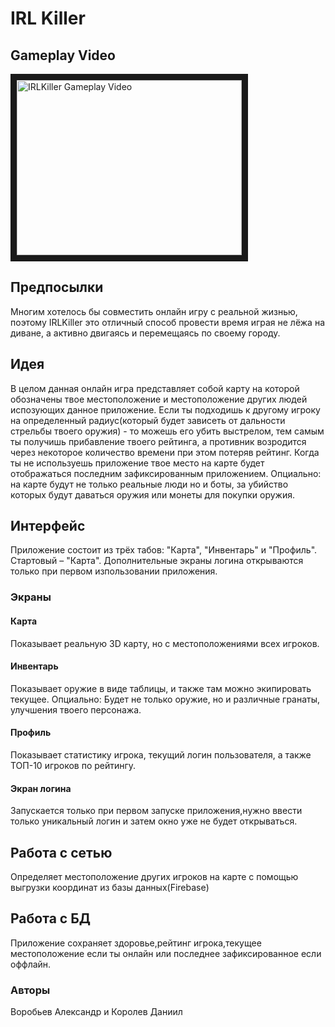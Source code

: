 # IRL Killer

## Gameplay Video

<a href="http://www.youtube.com/watch?feature=player_embedded&v=YZDEiRTK-sw" target="_blank"><img src="http://img.youtube.com/vi/YZDEiRTK-sw/0.jpg" 
alt="IRLKiller Gameplay Video" width="360" height="280" border="10" /></a>

## Предпосылки

Многим хотелось бы совместить онлайн игру с реальной жизнью, поэтому IRLKiller это отличный способ провести время играя не лёжа на диване, а активно двигаясь и перемещаясь по своему городу.

## Идея

В целом данная онлайн игра представляет собой карту на которой обозначены твое местоположение и местоположение других людей испозующих данное приложение. Если ты подходишь к другому игроку на определенный радиус(который будет зависеть от дальности стрельбы твоего оружия) - то можешь его убить выстрелом, тем самым ты получишь прибавление твоего рейтинга, а противник возродится через некоторое количество времени при этом потеряв рейтинг. Когда ты не используешь приложение твое место на карте будет отображаться последним зафиксированным приложением. Опциально: на карте будут не только реальные люди но и боты, за убийство которых будут даваться оружия или монеты для покупки оружия.

## Интерфейс

Приложение состоит из трёх табов: "Карта", "Инвентарь" и "Профиль". Стартовый – "Карта".  Дополнительные экраны логина открываются только при первом изпользовании приложения.

### Экраны

#### Карта

Показывает реальную 3D карту, но с местоположениями всех игроков.

#### Инвентарь

Показывает оружие в виде таблицы, и также там можно экипировать текущее.
Опциально: Будет не только оружие, но и различные гранаты, улучшения твоего персонажа.

#### Профиль

Показывает статистику игрока, текущий логин пользователя, а также ТОП-10 игроков по рейтингу.

#### Экран логина

Запускается только при первом запуске приложения,нужно ввести только уникальный логин и затем окно уже не будет открываться.


## Работа с сетью

Определяет местоположение других игроков на карте с помощью выгрузки координат из базы данных(Firebase) 

## Работа с БД

Приложение сохраняет здоровье,рейтинг игрока,текущее местоположение если ты онлайн или последнее зафиксированное если оффлайн.

### Авторы

Воробьев Александр и Королев Даниил

